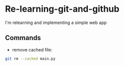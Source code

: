 # Re-learning-git-and-github
I'm relearning and implementing a simple web app

## Commands
- remove cached file:    
```bash
git rm --cached main.py
```
